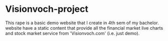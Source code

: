 # Visionvoch-project
This rape is a basic demo website that I create in 4th sem of my bachelor. website have a static content that provide all the financial market live charts and stock market service from 'Visionvoch.com' (i.e. just demo).
